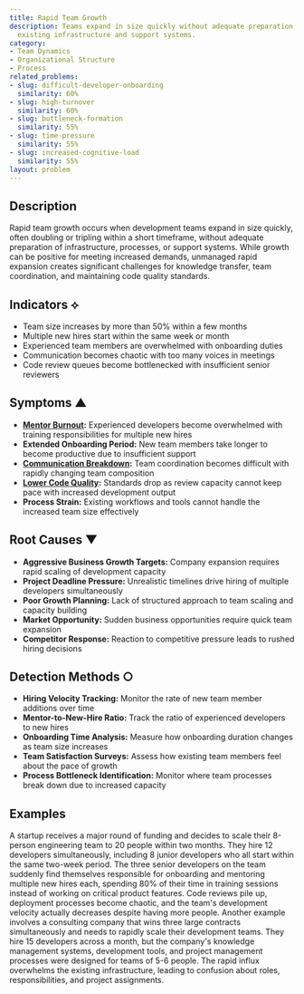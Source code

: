 ```yaml
---
title: Rapid Team Growth
description: Teams expand in size quickly without adequate preparation, overwhelming
  existing infrastructure and support systems.
category:
- Team Dynamics
- Organizational Structure
- Process
related_problems:
- slug: difficult-developer-onboarding
  similarity: 60%
- slug: high-turnover
  similarity: 60%
- slug: bottleneck-formation
  similarity: 55%
- slug: time-pressure
  similarity: 55%
- slug: increased-cognitive-load
  similarity: 55%
layout: problem
---
```


## Description

Rapid team growth occurs when development teams expand in size quickly, often doubling or tripling within a short timeframe, without adequate preparation of infrastructure, processes, or support systems. While growth can be positive for meeting increased demands, unmanaged rapid expansion creates significant challenges for knowledge transfer, team coordination, and maintaining code quality standards.

## Indicators ⟡

- Team size increases by more than 50% within a few months
- Multiple new hires start within the same week or month
- Experienced team members are overwhelmed with onboarding duties
- Communication becomes chaotic with too many voices in meetings
- Code review queues become bottlenecked with insufficient senior reviewers

## Symptoms ▲

- **[Mentor Burnout](mentor-burnout.md):** Experienced developers become overwhelmed with training responsibilities for multiple new hires
- **Extended Onboarding Period:** New team members take longer to become productive due to insufficient support
- **[Communication Breakdown](communication-breakdown.md):** Team coordination becomes difficult with rapidly changing team composition
- **[Lower Code Quality](lower-code-quality.md):** Standards drop as review capacity cannot keep pace with increased development output
- **Process Strain:** Existing workflows and tools cannot handle the increased team size effectively

## Root Causes ▼

- **Aggressive Business Growth Targets:** Company expansion requires rapid scaling of development capacity
- **Project Deadline Pressure:** Unrealistic timelines drive hiring of multiple developers simultaneously
- **Poor Growth Planning:** Lack of structured approach to team scaling and capacity building
- **Market Opportunity:** Sudden business opportunities require quick team expansion
- **Competitor Response:** Reaction to competitive pressure leads to rushed hiring decisions

## Detection Methods ○

- **Hiring Velocity Tracking:** Monitor the rate of new team member additions over time
- **Mentor-to-New-Hire Ratio:** Track the ratio of experienced developers to new hires
- **Onboarding Time Analysis:** Measure how onboarding duration changes as team size increases
- **Team Satisfaction Surveys:** Assess how existing team members feel about the pace of growth
- **Process Bottleneck Identification:** Monitor where team processes break down due to increased capacity

## Examples

A startup receives a major round of funding and decides to scale their 8-person engineering team to 20 people within two months. They hire 12 developers simultaneously, including 8 junior developers who all start within the same two-week period. The three senior developers on the team suddenly find themselves responsible for onboarding and mentoring multiple new hires each, spending 80% of their time in training sessions instead of working on critical product features. Code reviews pile up, deployment processes become chaotic, and the team's development velocity actually decreases despite having more people. Another example involves a consulting company that wins three large contracts simultaneously and needs to rapidly scale their development teams. They hire 15 developers across a month, but the company's knowledge management systems, development tools, and project management processes were designed for teams of 5-6 people. The rapid influx overwhelms the existing infrastructure, leading to confusion about roles, responsibilities, and project assignments.